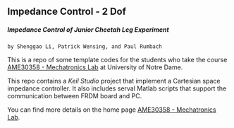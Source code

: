 ## Impedance Control - 2 Dof
##### Impedance Control of Junior Cheetah Leg Experiment
`by Shenggao Li, Patrick Wensing, and Paul Rumbach`

This is a repo of some template codes for the students who take the course [AME30358 - Mechatronics Lab](https://www3.nd.edu/~prumbach/ame30358/) at University of Notre Dame.

This repo contains a _Keil Studio_ project that implement a Cartesian space impedance controller. It also includes serval Matlab scripts that support the communication between FRDM board and PC.

You can find more details on the home page [AME30358 - Mechatronics Lab](https://www3.nd.edu/~prumbach/ame30358/).
